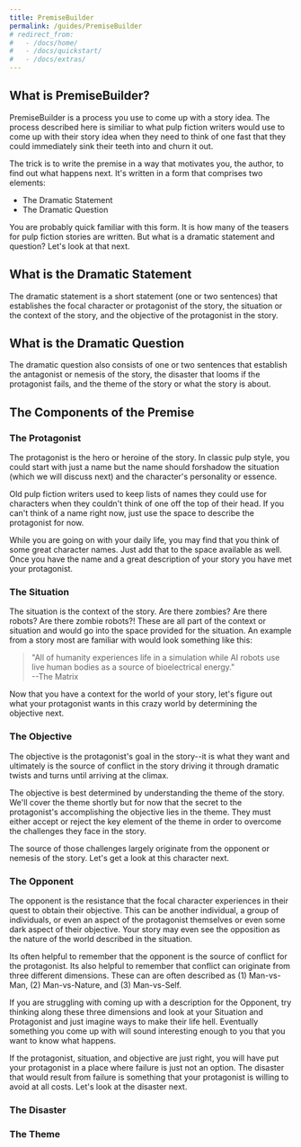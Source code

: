 ```yaml
---
title: PremiseBuilder
permalink: /guides/PremiseBuilder
# redirect_from:
#   - /docs/home/
#   - /docs/quickstart/
#   - /docs/extras/
---
```


## What is PremiseBuilder?
PremiseBuilder is a process you use to come up with a story idea. The process described here is similiar to what pulp fiction writers would use to come up with their story idea when they need to think of one fast that they could immediately sink their teeth into and churn it out. 

The trick is to write the premise in a way that motivates you, the author, to find out what happens next. It's written in a form that comprises two elements: 
 - The Dramatic Statement
 - The Dramatic Question

 You are probably quick familiar with this form. It is how many of the teasers for pulp fiction stories are written. But what is a dramatic statement and question? Let's look at that next.

## What is the Dramatic Statement
The dramatic statement is a short statement (one or two sentences) that establishes the focal character or protagonist of the story, the situation or the context of the story, and the objective of the protagonist in the story. 
 
## What is the Dramatic Question
The dramatic question also consists of one or two sentences that establish the antagonist or nemesis of the story, the disaster that looms if the protagonist fails, and the theme of the story or what the story is about.

## The Components of the Premise
### The Protagonist
The protagonist is the hero or heroine of the story. In classic pulp style, you could start with just a name but the name should forshadow the situation (which we will discuss next) and the character's personality or essence.

Old pulp fiction writers used to keep lists of names they could use for characters when they couldn't think of one off the top of their head. If you can't think of a name right now, just use the space to describe the protagonist for now. 

While you are going on with your daily life, you may find that you think of some great character names. Just add that to the space available as well. Once you have the name and a great description of your story you have met your protagonist. 
### The Situation
The situation is the context of the story. Are there zombies? Are there robots? Are there zombie robots?! These are all part of the context or situation and would go into the space provided for the situation. An example from a story most are familiar with would look something like this:
> "All of humanity experiences life in a simulation while AI robots use live human bodies as a source of bioelectrical energy."  
--The Matrix

Now that you have a context for the world of your story, let's figure out what your protagonist wants in this crazy world by determining the objective next.

### The Objective
The objective is the protagonist's goal in the story--it is what they want and ultimately is the source of conflict in the story driving it through dramatic twists and turns until arriving at the climax. 

The objective is best determined by understanding the theme of the story. We'll cover the theme shortly but for now that the secret to the protagonist's accomplishing the objective lies in the theme. They must either accept or reject the key element of the theme in order to overcome the challenges they face in the story.

The source of those challenges largely originate from the opponent or nemesis of the story. Let's get a look at this character next. 
### The Opponent
The opponent is the resistance that the focal character experiences in their quest to obtain their objective. This can be another individual, a group of individuals, or even an aspect of the protagonist themselves or even some dark aspect of their objective. Your story may even see the opposition as the nature of the world described in the situation.

Its often helpful to remember that the opponent is the source of conflict for the protagonist. Its also helpful to remember that conflict can originate from three different dimensions. These can are often described as (1) Man-vs-Man, (2) Man-vs-Nature, and (3) Man-vs-Self.

If you are struggling with coming up with a description for the Opponent, try thinking along these three dimensions and look at your Situation and Protagonist and just imagine ways to make their life hell. Eventually something you come up with will sound interesting enough to you that you want to know what happens. 

If the protagonist, situation, and objective are just right, you will have put your protagonist in a place where failure is just not an option. The disaster that would result from failure is something that your protagonist is willing to avoid at all costs. Let's look at the disaster next.
### The Disaster

### The Theme

